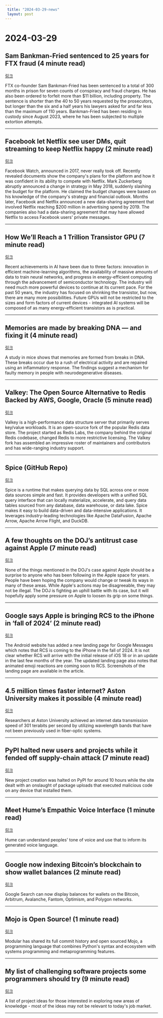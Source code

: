 ```yaml
---
 title: "2024-03-29-news"
 layout: post
---
```

<h1>2024-03-29</h1><h2>Sam Bankman-Fried sentenced to 25 years for FTX fraud (4 minute read)</h2><p><a href="https://www.theverge.com/2024/3/28/24112507/sam-bankman-fried-sentence-ftx-alameda?utm_source=tldrnewsletter">링크</a>  </p><p>FTX co-founder Sam Bankman-Fried has been sentenced to a total of 300 months in prison for seven counts of conspiracy and fraud charges. He has also been ordered to forfeit more than $11 billion, including property. The sentence is shorter than the 40 to 50 years requested by the prosecutors, but longer than the six and a half years his lawyers asked for and far less than the maximum of 110 years. Bankman-Fried has been residing in custody since August 2023, where he has been subjected to multiple extortion attempts. </p><hr /><h2>Facebook let Netflix see user DMs, quit streaming to keep Netflix happy (2 minute read)</h2><p><a href="https://arstechnica.com/gadgets/2024/03/netflix-ad-spend-led-to-facebook-dm-access-end-of-facebook-streaming-biz-lawsuit/?utm_source=tldrnewsletter">링크</a>  </p><p>Facebook Watch, announced in 2017, never really took off. Recently revealed documents show the company's plans for the platform and how it was confident in its ability to compete with Netflix. Mark Zuckerberg abruptly announced a change in strategy in May 2018, suddenly slashing the budget for the platform. He claimed the budget changes were based on his knowledge of the company's strategy and financial outlook. Months later, Facebook and Netflix announced a new data-sharing agreement that involved Netflix reaching $200 million in advertising spend by 2019. The companies also had a data-sharing agreement that may have allowed Netflix to access Facebook users' private messages. </p><hr /><h2>How We’ll Reach a 1 Trillion Transistor GPU (7 minute read)</h2><p><a href="https://spectrum.ieee.org/trillion-transistor-gpu?utm_source=tldrnewsletter">링크</a>  </p><p>Recent achievements in AI have been due to three factors: innovation in efficient machine-learning algorithms, the availability of massive amounts of data to train neural networks, and progress in energy-efficient computing through the advancement of semiconductor technology. The industry will need much more powerful devices to continue at its current pace. For the past 50 years, the industry has focused on shrinking the transistor, but now, there are many more possibilities. Future GPUs will not be restricted to the sizes and form factors of current devices - integrated AI systems will be composed of as many energy-efficient transistors as is practical. </p><hr /><h2>Memories are made by breaking DNA — and fixing it (4 minute read)</h2><p><a href="https://www.nature.com/articles/d41586-024-00930-y?utm_source=tldrnewsletter">링크</a>  </p><p>A study in mice shows that memories are formed from breaks in DNA. These breaks occur due to a rush of electrical activity and are repaired using an inflammatory response. The findings suggest a mechanism for faulty memory in people with neurodegenerative diseases. </p><hr /><h2>Valkey: The Open Source Alternative to Redis Backed by AWS, Google, Oracle (5 minute read)</h2><p><a href="https://www.cyberkendra.com/2024/03/valkey-new-alternative-to-redis.html?utm_source=tldrnewsletter">링크</a>  </p><p>Valkey is a high-performance data structure server that primarily serves key/value workloads. It is an open-source fork of the popular Redis data store. The project started as Redis Labs, the company behind the original Redis codebase, changed Redis to more restrictive licensing. The Valkey fork has assembled an impressive roster of maintainers and contributors and has wide-ranging industry support. </p><hr /><h2>Spice (GitHub Repo)</h2><p><a href="https://github.com/spiceai/spiceai?utm_source=tldrnewsletter">링크</a>  </p><p>Spice is a runtime that makes querying data by SQL across one or more data sources simple and fast. It provides developers with a unified SQL query interface that can locally materialize, accelerate, and query data tables sourced from any database, data warehouse, or data lake. Spice makes it easy to build data-driven and data-intensive applications. It leverages industry-leading technologies like Apache DataFusion, Apache Arrow, Apache Arrow Flight, and DuckDB. </p><hr /><h2>A few thoughts on the DOJ’s antitrust case against Apple (7 minute read)</h2><p><a href="https://birchtree.me/blog/a-few-thoughts-on-the-dojs-antitrust-case-against-apple/?utm_source=tldrnewsletter">링크</a>  </p><p>None of the things mentioned in the DOJ's case against Apple should be a surprise to anyone who has been following in the Apple space for years. People have been hoping the company would change or tweak its ways in many of these areas. While Apple's actions may be disagreeable, they may not be illegal. The DOJ is fighting an uphill battle with its case, but it will hopefully apply some pressure on Apple to loosen its grip on some things. </p><hr /><h2>Google says Apple is bringing RCS to the iPhone in ‘fall of 2024’ (2 minute read)</h2><p><a href="https://9to5google.com/2024/03/28/iphone-rcs-fall-2024/?utm_source=tldrnewsletter">링크</a>  </p><p>The Android website has added a new landing page for Google Messages which notes that RCS is coming to the iPhone in the fall of 2024. It is not clear whether RCS will arrive with the initial release of iOS 18 or in an update in the last few months of the year. The updated landing page also notes that animated emoji reactions are coming soon to RCS. Screenshots of the landing page are available in the article. </p><hr /><h2>4.5 million times faster internet? Aston University makes it possible (4 minute read)</h2><p><a href="https://interestingengineering.com/innovation/4-5-million-times-faster-internet-aston-university-makes-it-possible?utm_source=tldrnewsletter">링크</a>  </p><p>Researchers at Aston University achieved an internet data transmission speed of 301 terabits per second by utilizing wavelength bands that have not been previously used in fiber-optic systems. </p><hr /><h2>PyPI halted new users and projects while it fended off supply-chain attack (7 minute read)</h2><p><a href="https://arstechnica.com/security/2024/03/pypi-halted-new-users-and-projects-while-it-fended-off-supply-chain-attack/?utm_source=tldrnewsletter">링크</a>  </p><p>New project creation was halted on PyPI for around 10 hours while the site dealt with an onslaught of package uploads that executed malicious code on any device that installed them. </p><hr /><h2>Meet Hume’s Empathic Voice Interface (1 minute read)</h2><p><a href="https://twitter.com/hume_ai/status/1773017055974789176?utm_source=tldrnewsletter">링크</a>  </p><p>Hume can understand peoples' tone of voice and use that to inform its generated voice language. </p><hr /><h2>Google now indexing Bitcoin’s blockchain to show wallet balances (2 minute read)</h2><p><a href="https://9to5google.com/2024/03/28/google-bitcoin-balance/?utm_source=tldrnewsletter">링크</a>  </p><p>Google Search can now display balances for wallets on the Bitcoin, Arbitrum, Avalanche, Fantom, Optimism, and Polygon networks. </p><hr /><h2>Mojo is Open Source! (1 minute read)</h2><p><a href="https://twitter.com/capetorch/status/1773451632518295831?utm_source=tldrnewsletter">링크</a>  </p><p>Modular has shared its full commit history and open sourced Mojo, a programming language that combines Python's syntax and ecosystem with systems programming and metaprogramming features. </p><hr /><h2>My list of challenging software projects some programmers should try (9 minute read)</h2><p><a href="https://www.andreinc.net/2024/03/28/programming-projects-ideas?utm_source=tldrnewsletter">링크</a>  </p><p>A list of project ideas for those interested in exploring new areas of knowledge - most of the ideas may not be relevant to today's job market. </p><hr />